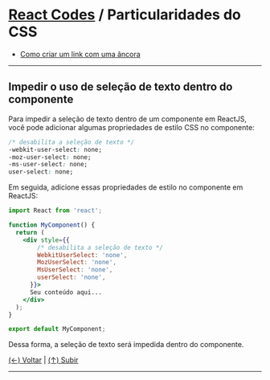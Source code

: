 # [React Codes](https://github.com/systemboys/React_Codes#react-codes "React Codes") / Particularidades do CSS

- [Como criar um link com uma âncora](#como-criar-um-link-com-uma-%C3%A2ncora "Como criar um link com uma âncora")

---

## Impedir o uso de seleção de texto dentro do componente

Para impedir a seleção de texto dentro de um componente em ReactJS, você pode adicionar algumas propriedades de estilo CSS no componente:

```css
/* desabilita a seleção de texto */
-webkit-user-select: none; 
-moz-user-select: none;
-ms-user-select: none;
user-select: none;
```

Em seguida, adicione essas propriedades de estilo no componente em ReactJS:

```jsx
import React from 'react';

function MyComponent() {
  return (
    <div style={{ 
        /* desabilita a seleção de texto */ 
        WebkitUserSelect: 'none',
        MozUserSelect: 'none',
        MsUserSelect: 'none',
        userSelect: 'none',
      }}>
      Seu conteúdo aqui...
    </div>
  );
}

export default MyComponent;
```

Dessa forma, a seleção de texto será impedida dentro do componente.

[(&larr;) Voltar](https://github.com/systemboys/React_Codes#react-codes "Voltar ao Sumário") | 
[(&uarr;) Subir](#react-codes--particularidades-do-css "Subir para o topo")

---